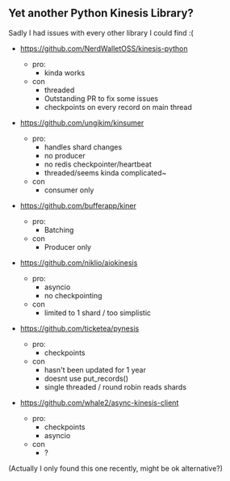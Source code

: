 
## Yet another Python Kinesis Library?

Sadly I had issues with every other library I could find :(

* https://github.com/NerdWalletOSS/kinesis-python
    * pro:
        * kinda works
    * con
        * threaded
        * Outstanding PR to fix some issues
        * checkpoints on every record on main thread

* https://github.com/ungikim/kinsumer
    * pro:
        * handles shard changes
        * no producer
        * no redis checkpointer/heartbeat
        * threaded/seems kinda complicated~
    * con
        * consumer only

* https://github.com/bufferapp/kiner
    * pro:
        * Batching
    * con
        * Producer only

* https://github.com/niklio/aiokinesis
    * pro:
        * asyncio
        * no checkpointing
    * con
        * limited to 1 shard / too simplistic

* https://github.com/ticketea/pynesis
    * pro:
        * checkpoints
    * con
        * hasn't been updated for 1 year
        * doesnt use put_records()
        * single threaded / round robin reads shards

* https://github.com/whale2/async-kinesis-client
    * pro:
        * checkpoints
        * asyncio
    * con
        * ?

(Actually I only found this one recently, might be ok alternative?)
